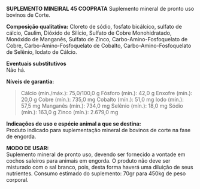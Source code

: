 ﻿**SUPLEMENTO MINEIRAL 45 COOPRATA**
Suplemento mineral de pronto uso bovinos de Corte.
 
**Composição qualitativa:**
Cloreto de sódio, fosfato bicálcico, sulfato de cálcio, Caulim, Dióxido de Silício, Sulfato de Cobre Monohidratado, Monóxido de Manganês, Sulfato de Zinco, Carbo-Amino-Fosfoquelato de Cobre, Carbo-Amino-Fosfoquelato de Cobalto, Carbo-Amino-Fosfoquelato de Selênio, Iodato de Cálcio.

**Eventuais substitutivos**    
Não há.  

**Níveis de garantia:**  
>Cálcio (mín./máx.): 75,0/100,0 g
>Fósforo (mín.): 42,0 g
>Enxofre (mín.): 20,0 g
>Cobre (mín.): 735,0 mg
>Cobalto (mín.): 51,0 mg
>Iodo (mín.): 57,5 mg
>Manganês (mín.): 734,0 mg
>Selênio (mín.): 18,0 mg
>Sódio (mín.): 163,0 g
>Zinco (mín.): 2.679,0 mg

**Indicações de uso e espécie animal a que se destina:**    
Produto indicado para suplementação mineral de bovinos de corte na fase de engorda.

**MODO DE USAR:**    
Suplemento mineral de pronto uso, devendo ser fornecido a vontade em cochos saleiros para animais em engorda. O produto não deve ser misturado com o sal branco, pois, desta forma haverá uma diluição de seus nutrientes. Consumo estimado do suplemento: 70gr para 450kg de peso corporal.


